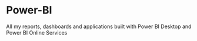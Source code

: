 # Power-BI
All my reports, dashboards and applications built with Power BI Desktop and Power BI Online Services
